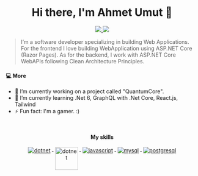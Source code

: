 <h1 align="center">Hi there, I'm Ahmet Umut 👋</h1>

<p align="center"> 
 <a href="https://github.com/lsquantum" alt="ahmetumut's github">
   <img src="https://img.shields.io/badge/-@lsquantum-%23181717?style=flat-square&logo=github" />
 </a>
 <a href="https://www.linkedin.com/in/ahmet-umut-serefoglu" alt="ahmetumut's linkedin">
   <img src="https://img.shields.io/badge/-lsquantum-blue?style=flat-square&logo=Linkedin&logoColor=white&link=https://www.linkedin.com/in/ahmet-umut-serefoglu" />
 </a>
</p>

>
> I’m a software developer specializing in building Web Applications. For the frontend I love building WebApplication using ASP.NET Core (Razor Pages). As for the backend, I work with ASP.NET Core WebAPIs following Clean Architecture Principles. 
>

#### 💻 More
- 🔭 I’m currently working on a project called "QuantumCore".
- 🌱 I’m currently learning .Net 6, GraphQL with .Net Core, React.js, Tailwind
- ⚡ Fun fact: I'm a gamer. :)

</br>
<p align="center"> 
 <strong>
   My skills
  </strong>
</p>

<p align="center">
  <a href="https://dotnet.microsoft.com/">
    <img src="https://www.vectorlogo.zone/logos/dotnet/dotnet-ar21.svg" alt="dotnet" style="vertical-align:top; margin:4px;">
  </a>
  <a href="https://dotnet.microsoft.com/">
    <img src="https://upload.wikimedia.org/wikipedia/commons/e/ee/.NET_Core_Logo.svg" height="60px" alt="dotnet" style="vertical-align:top; margin:4px;">
  </a>
  <a href="https://www.javascript.com/">
    <img src="https://www.vectorlogo.zone/logos/javascript/javascript-horizontal.svg" alt="javascript" style="vertical-align:top; margin:4px;">
  </a>  
    <a href="https://www.mysql.com/">
    <img src="https://www.vectorlogo.zone/logos/mysql/mysql-horizontal.svg" alt="mysql" style="vertical-align:top; margin:4px;">
  </a>  
      <a href="https://www.postgresql.org/">
    <img src="https://www.vectorlogo.zone/logos/postgresql/postgresql-horizontal.svg" alt="postgresql" style="vertical-align:top; margin:4px;">
  </a> 
</p>
